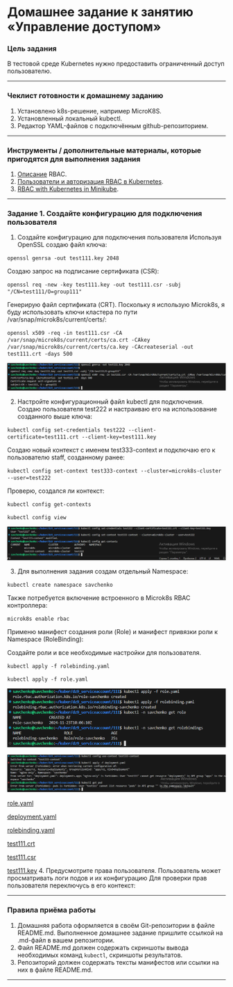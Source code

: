 # Домашнее задание к занятию «Управление доступом»

### Цель задания

В тестовой среде Kubernetes нужно предоставить ограниченный доступ пользователю.

------

### Чеклист готовности к домашнему заданию

1. Установлено k8s-решение, например MicroK8S.
2. Установленный локальный kubectl.
3. Редактор YAML-файлов с подключённым github-репозиторием.

------

### Инструменты / дополнительные материалы, которые пригодятся для выполнения задания

1. [Описание](https://kubernetes.io/docs/reference/access-authn-authz/rbac/) RBAC.
2. [Пользователи и авторизация RBAC в Kubernetes](https://habr.com/ru/company/flant/blog/470503/).
3. [RBAC with Kubernetes in Minikube](https://medium.com/@HoussemDellai/rbac-with-kubernetes-in-minikube-4deed658ea7b).

------

### Задание 1. Создайте конфигурацию для подключения пользователя


1. Создайте конфигурацию для подключения пользователя
Используя OpenSSL создаю файл ключа:

```
openssl genrsa -out test111.key 2048
```

Создаю запрос на подписание сертификата (CSR):

```    
openssl req -new -key test111.key -out test111.csr -subj "/CN=test111/O=group111"
```

Генерирую файл сертификата (CRT). Поскольку я использую Microk8s, я буду использовать ключи кластера по пути 
/var/snap/microk8s/current/certs/:

```
openssl x509 -req -in test111.csr -CA /var/snap/microk8s/current/certs/ca.crt -CAkey /var/snap/microk8s/current/certs/ca.key -CAcreateserial -out test111.crt -days 500
```

![](https://github.com/teplodizain/-Terraform/blob/main/Kubernetes/jpg/9/dz9-1.1.png)

2. Настройте конфигурационный файл kubectl для подключения.
Создаю пользователя test222 и настраиваю его на использование созданного выше ключа:

```
kubectl config set-credentials test222 --client-certificate=test111.crt --client-key=test111.key
```

Создаю новый контекст с именем test333-context и подключаю его к пользователю staff, созданному ранее:

```
kubectl config set-context test333-context --cluster=microk8s-cluster --user=test222
```

Проверю, создался ли контекст:

```
kubectl config get-contexts 
```
```
kubectl config view
```

![](https://github.com/teplodizain/-Terraform/blob/main/Kubernetes/jpg/9/dz9-1.2.png)

3. Для выполнения задания создам отдельный Namespace:

```
kubectl create namespace savchenko
```

Также потребуется включение встроенного в Microk8s RBAC контроллера:

```
microk8s enable rbac
```

Применю манифест создания роли (Role) и манифест привязки роли к Namespace (RoleBinding):

Создайте роли и все необходимые настройки для пользователя.

```
kubectl apply -f rolebinding.yaml
```
```
kubectl apply -f role.yaml
```

![](https://github.com/teplodizain/-Terraform/blob/main/Kubernetes/jpg/9/dz9-1.3.png)


![](https://github.com/teplodizain/-Terraform/blob/main/Kubernetes/jpg/9/dz9-1.4.png)


[role.yaml](https://github.com/teplodizain/-Terraform/blob/main/Kubernetes/jpg/9/111/role.yaml)

[deployment.yaml](https://github.com/teplodizain/-Terraform/blob/main/Kubernetes/jpg/9/111/deployment.yaml)

[rolebinding.yaml](https://github.com/teplodizain/-Terraform/blob/main/Kubernetes/jpg/9/111/rolebinding.yaml)

[test111.crt](https://github.com/teplodizain/-Terraform/blob/main/Kubernetes/jpg/9/111/test111.crt)

[test111.csr](https://github.com/teplodizain/-Terraform/blob/main/Kubernetes/jpg/9/111/test111.csr)

[test111.key](https://github.com/teplodizain/-Terraform/blob/main/Kubernetes/jpg/9/111/test111.key)
4. Предусмотрите права пользователя. Пользователь может просматривать логи подов и их конфигурацию 
Для проверки прав пользователя переключусь в его контекст:

------

### Правила приёма работы

1. Домашняя работа оформляется в своём Git-репозитории в файле README.md. Выполненное домашнее задание пришлите ссылкой на .md-файл в вашем репозитории.
2. Файл README.md должен содержать скриншоты вывода необходимых команд `kubectl`, скриншоты результатов.
3. Репозиторий должен содержать тексты манифестов или ссылки на них в файле README.md.

------


